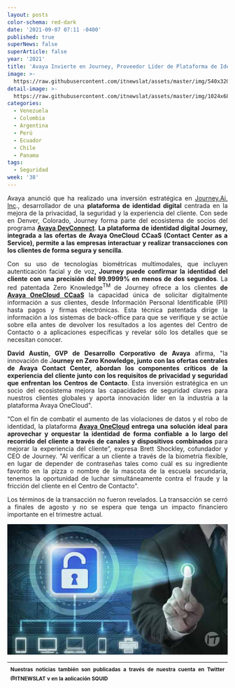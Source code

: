 ```yaml
---
layout: posts
color-schema: red-dark
date: '2021-09-07 07:11 -0400'
published: true
superNews: false
superArticle: false
year: '2021'
title: 'Avaya Invierte en Journey, Proveedor Líder de Plataforma de Identidad Digital'
image: >-
  https://raw.githubusercontent.com/itnewslat/assets/master/img/540x320/Biometrica-p.jpg
detail-image: >-
  https://raw.githubusercontent.com/itnewslat/assets/master/img/1024x680/Biometrica-g.jpg
categories:
  - Venezuela
  - Colombia
  - Argentina
  - Perú
  - Ecuador
  - Chile
  - Panama
tags:
  - Seguridad
week: '38'
---
```

<p style="text-align: justify;"><strong></strong></p>
<p style="text-align: justify;">Avaya anunció que ha realizado una inversión estratégica en <a href="https://journeyid.com/">Journey.Ai, Inc</a>., desarrollador de una <strong>plataforma de identidad digital</strong> centrada en la mejora de la privacidad, la seguridad y la experiencia del cliente. Con sede en Denver, Colorado, Journey forma parte del ecosistema de socios del programa <a href="https://www.devconnectprogram.com/site/global/home/p_home.gsp"><strong>Avaya DevConnect</strong></a>. <strong>La plataforma de identidad digital Journey, integrada a las ofertas de Avaya OneCloud CCaaS (Contact Center as a Service), permite a las empresas interactuar y realizar transacciones con los clientes de forma segura y sencilla</strong>.</p>
<p style="text-align: justify;">Con su uso de tecnologías biométricas multimodales, que incluyen autenticación facial y de voz<strong>, Journey puede confirmar la identidad del cliente con una precisión del 99.9999% en menos de dos segundos</strong>. La red patentada Zero Knowledge<sup>TM</sup> de Journey ofrece a los clientes <strong>de </strong><a href="https://www.avaya.com/es/productos/ccaas/"><strong>Avaya OneCloud CCaaS</strong></a> la capacidad única de solicitar digitalmente información a sus clientes, desde Información Personal Identificable (PII) hasta pagos y firmas electrónicas. Esta técnica patentada dirige la información a los sistemas de back-office para que se verifique y se actúe sobre ella antes de devolver los resultados a los agentes del Centro de Contacto o a aplicaciones específicas y revelar sólo los detalles que se necesitan conocer.</p>
<p style="text-align: justify;"><strong>David Austin, GVP de Desarrollo Corporativo de Avaya</strong> afirma, "la innovación de J<strong>ourney en Zero Knowledge, junto con las ofertas centrales de Avaya Contact Center, abordan los componentes críticos de la experiencia del cliente junto con los requisitos de privacidad y seguridad que enfrentan los Centros de Contacto</strong>. Esta inversión estratégica en un socio del ecosistema mejora las capacidades de seguridad claves para nuestros clientes globales y aporta innovación líder en la industria a la plataforma Avaya OneCloud".</p>
<p style="text-align: justify;">“Con el fin de combatir el aumento de las violaciones de datos y el robo de identidad, la plataforma <a href="https://www.avaya.com/es/onecloud/"><strong>Avaya OneCloud</strong></a><strong> entrega una solución ideal para aprovechar y orquestar la identidad de forma confiable a lo largo del recorrido del cliente a través de canales y dispositivos combinados</strong> para mejorar la experiencia del cliente”, expresa Brett Shockley, cofundador y CEO de Journey. "Al verificar a un cliente a través de la biometría flexible, en lugar de depender de contraseñas tales como cuál es su ingrediente favorito en la pizza o nombre de la mascota de la escuela secundaria, tenemos la oportunidad de luchar simultáneamente contra el fraude y la fricción del cliente en el Centro de Contacto".</p>
<p style="text-align: justify;">Los términos de la transacción no fueron revelados. La transacción se cerró a finales de agosto y no se espera que tenga un impacto financiero importante en el trimestre actual.</p>

![](https://raw.githubusercontent.com/itnewslat/assets/master/img/540x320/Biometrica-p.jpg)

<table style="height: 42px;" width="569">
<tbody>
<tr>
<td style="text-align: justify;"><sub><strong>Nuestras noticias también son publicadas a través de nuestra cuenta en Twitter <a href="https://twitter.com/itnewslat?lang=es">@ITNEWSLAT</a> y en la aplicación <a href="https://squidapp.co/en/">SQUID</a></strong></sub></td>
</tr>
</tbody>
</table>
